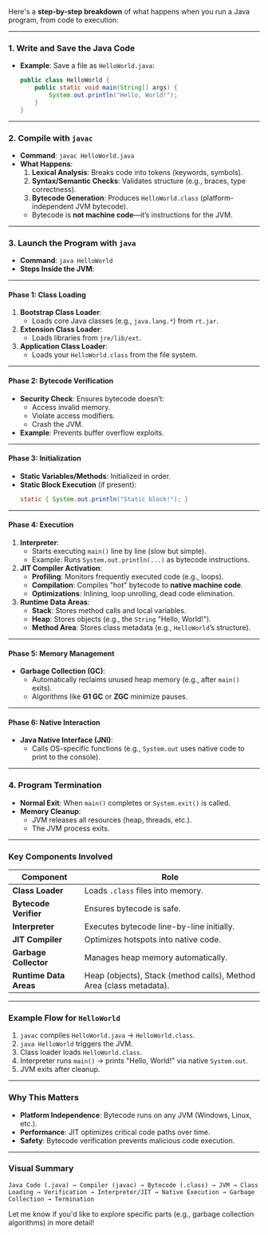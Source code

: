 Here's a **step-by-step breakdown** of what happens when you run a Java program, from code to execution:

---

### **1. Write and Save the Java Code**
- **Example**: Save a file as `HelloWorld.java`:
  ```java
  public class HelloWorld {
      public static void main(String[] args) {
          System.out.println("Hello, World!");
      }
  }
  ```

---

### **2. Compile with `javac`**
- **Command**: `javac HelloWorld.java`
- **What Happens**:
  1. **Lexical Analysis**: Breaks code into tokens (keywords, symbols).
  2. **Syntax/Semantic Checks**: Validates structure (e.g., braces, type correctness).
  3. **Bytecode Generation**: Produces `HelloWorld.class` (platform-independent JVM bytecode).
   - Bytecode is **not machine code**—it’s instructions for the JVM.

---

### **3. Launch the Program with `java`**
- **Command**: `java HelloWorld`
- **Steps Inside the JVM**:

---

#### **Phase 1: Class Loading**
1. **Bootstrap Class Loader**:
   - Loads core Java classes (e.g., `java.lang.*`) from `rt.jar`.
2. **Extension Class Loader**:
   - Loads libraries from `jre/lib/ext`.
3. **Application Class Loader**:
   - Loads your `HelloWorld.class` from the file system.

---

#### **Phase 2: Bytecode Verification**
- **Security Check**: Ensures bytecode doesn’t:
  - Access invalid memory.
  - Violate access modifiers.
  - Crash the JVM.
- **Example**: Prevents buffer overflow exploits.

---

#### **Phase 3: Initialization**
- **Static Variables/Methods**: Initialized in order.
- **Static Block Execution** (if present):
  ```java
  static { System.out.println("Static block!"); }
  ```

---

#### **Phase 4: Execution**
1. **Interpreter**:
   - Starts executing `main()` line by line (slow but simple).
   - Example: Runs `System.out.println(...)` as bytecode instructions.
2. **JIT Compiler Activation**:
   - **Profiling**: Monitors frequently executed code (e.g., loops).
   - **Compilation**: Compiles "hot" bytecode to **native machine code**.
   - **Optimizations**: Inlining, loop unrolling, dead code elimination.
3. **Runtime Data Areas**:
   - **Stack**: Stores method calls and local variables.
   - **Heap**: Stores objects (e.g., the `String` "Hello, World!").
   - **Method Area**: Stores class metadata (e.g., `HelloWorld`’s structure).

---

#### **Phase 5: Memory Management**
- **Garbage Collection (GC)**:
  - Automatically reclaims unused heap memory (e.g., after `main()` exits).
  - Algorithms like **G1 GC** or **ZGC** minimize pauses.

---

#### **Phase 6: Native Interaction**
- **Java Native Interface (JNI)**:
  - Calls OS-specific functions (e.g., `System.out` uses native code to print to the console).

---

### **4. Program Termination**
- **Normal Exit**: When `main()` completes or `System.exit()` is called.
- **Memory Cleanup**:
  - JVM releases all resources (heap, threads, etc.).
  - The JVM process exits.

---

### **Key Components Involved**
| **Component**          | **Role**                                                                 |
|-------------------------|--------------------------------------------------------------------------|
| **Class Loader**        | Loads `.class` files into memory.                                       |
| **Bytecode Verifier**   | Ensures bytecode is safe.                                               |
| **Interpreter**         | Executes bytecode line-by-line initially.                               |
| **JIT Compiler**        | Optimizes hotspots into native code.                                    |
| **Garbage Collector**   | Manages heap memory automatically.                                      |
| **Runtime Data Areas**  | Heap (objects), Stack (method calls), Method Area (class metadata).     |

---

### **Example Flow for `HelloWorld`**
1. `javac` compiles `HelloWorld.java` → `HelloWorld.class`.
2. `java HelloWorld` triggers the JVM.
3. Class loader loads `HelloWorld.class`.
4. Interpreter runs `main()` → prints "Hello, World!" via native `System.out`.
5. JVM exits after cleanup.

---

### **Why This Matters**
- **Platform Independence**: Bytecode runs on any JVM (Windows, Linux, etc.).
- **Performance**: JIT optimizes critical code paths over time.
- **Safety**: Bytecode verification prevents malicious code execution.

---

### **Visual Summary**
```
Java Code (.java) → Compiler (javac) → Bytecode (.class) → JVM → Class Loading → Verification → Interpreter/JIT → Native Execution → Garbage Collection → Termination
```

Let me know if you'd like to explore specific parts (e.g., garbage collection algorithms) in more detail!